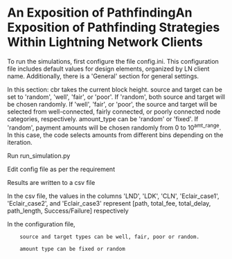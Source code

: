 # An Exposition of PathfindingAn Exposition of Pathfinding Strategies Within Lightning Network Clients

To run the simulations, first configure the file config.ini. This configuration file includes default values for design elements, organized by LN client name. Additionally, there is a 'General' section for general settings.

In this section: cbr takes the current block height. source and target can be set to 'random', 'well', 'fair', or 'poor'. If 'random', both source and target will be chosen randomly. If 'well', 'fair', or 'poor', the source and target will be selected from well-connected, fairly connected, or poorly connected node categories, respectively. amount_type can be 'random' or 'fixed'. If 'random', payment amounts will be chosen randomly from 0 to 10<sup>amt_range</sup>. In this case, the code selects amounts from different bins depending on the iteration.

Run run_simulation.py

Edit config file as per the requirement

Results are written to a csv file

In the csv file, the values in the columns 'LND', 'LDK', 'CLN', 'Eclair_case1', 'Eclair_case2', and 'Eclair_case3' represent [path, total_fee, total_delay, path_length, Success/Failure] respectively

In the configuration file, 

        source and target types can be well, fair, poor or random.

        amount type can be fixed or random
        
